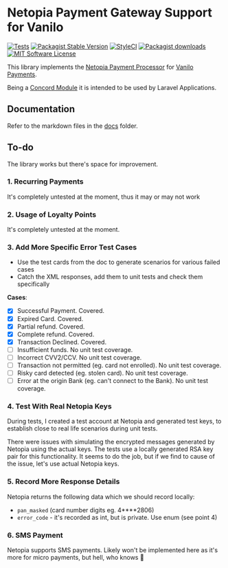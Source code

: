 # Netopia Payment Gateway Support for Vanilo

[![Tests](https://img.shields.io/github/workflow/status/vanilophp/netopia/tests/master?style=flat-square)](https://github.com/vanilophp/netopia/actions?query=workflow%3Atests)
[![Packagist Stable Version](https://img.shields.io/packagist/v/vanilo/netopia.svg?style=flat-square&label=stable)](https://packagist.org/packages/vanilo/netopia)
[![StyleCI](https://styleci.io/repos/329267213/shield?branch=master)](https://styleci.io/repos/329267213)
[![Packagist downloads](https://img.shields.io/packagist/dt/vanilo/netopia.svg?style=flat-square)](https://packagist.org/packages/vanilo/netopia)
[![MIT Software License](https://img.shields.io/badge/license-MIT-blue.svg?style=flat-square)](LICENSE)

This library implements the [Netopia Payment Processor](https://netopia-payments.com) for
[Vanilo Payments](https://vanilo.io/docs/master/payments).

Being a [Concord Module](https://konekt.dev/concord/1.9/modules) it is intended to be used by
Laravel Applications.

## Documentation

Refer to the markdown files in the [docs](docs/) folder.

## To-do

The library works but there's space for improvement.

### 1. Recurring Payments

It's completely untested at the moment, thus it may or may not work

### 2. Usage of Loyalty Points

It's completely untested at the moment.

### 3. Add More Specific Error Test Cases

- Use the test cards from the doc to generate scenarios for various failed cases
- Catch the XML responses, add them to unit tests and check them specifically

**Cases**:

- [X] Successful Payment. Covered.
- [X] Expired Card. Covered.
- [X] Partial refund. Covered.
- [X] Complete refund. Covered.
- [X] Transaction Declined. Covered.
- [ ] Insufficient funds. No unit test coverage.
- [ ] Incorrect CVV2/CCV. No unit test coverage.
- [ ] Transaction not permitted (eg. card not enrolled). No unit test coverage.
- [ ] Risky card detected (eg. stolen card). No unit test coverage.
- [ ] Error at the origin Bank (eg. can't connect to the Bank). No unit test coverage.

### 4. Test With Real Netopia Keys

During tests, I created a test account at Netopia and generated test keys, to establish
close to real life scenarios during unit tests.

There were issues with simulating the encrypted messages generated by Netopia using the actual keys.
The tests use a locally generated RSA key pair for this functionality. It seems to do the job, but
if we find to cause of the issue, let's use actual Netopia keys.

### 5. Record More Response Details

Netopia returns the following data which we should record locally:

- `pan_masked` (card number digits eg. 4****2806)
- `error_code` - it's recorded as int, but is private. Use enum (see point 4)

### 6. SMS Payment

Netopia supports SMS payments. Likely won't be implemented here as it's more for micro payments,
but hell, who knows 🤷
